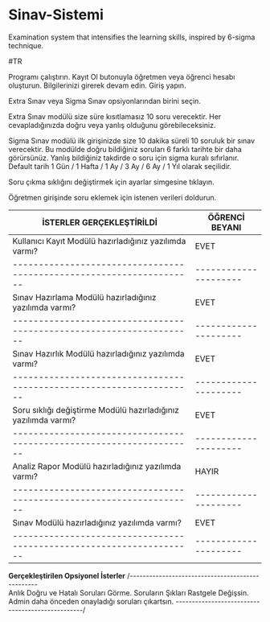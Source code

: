 # Sinav-Sistemi

Examination system that intensifies the learning skills, inspired by 6-sigma technique.

#TR

Programı çalıştırın. Kayıt Ol butonuyla öğretmen veya öğrenci hesabı oluşturun. Bilgilerinizi girerek devam edin. Giriş yapın.

Extra Sınav veya Sigma Sınav opsiyonlarından birini seçin. 

Extra Sınav modülü size süre kısıtlamasız 10 soru verecektir. Her cevapladığınızda doğru veya yanlış olduğunu görebileceksiniz.

Sigma Sınav modülü ilk girişinizde size 10 dakika süreli 10 soruluk bir sınav verecektir.
Bu modülde doğru bildiğiniz soruları 6 farklı tarihte bir daha görürsünüz.
Yanlış bildiğiniz takdirde o soru için sigma kuralı sıfırlanır.
Default tarih 1 Gün / 1 Hafta / 1 Ay / 3 Ay / 6 Ay / 1 Yıl olarak seçilidir.

Soru çıkma sıklığını değiştirmek için ayarlar simgesine tıklayın.

Öğretmen girişinde soru eklemek için istenen verileri doldurun.

**İSTERLER GERÇEKLEŞTİRİLDİ**                                       |  **ÖĞRENCİ BEYANI** |
--------------------------------------------------------------------|---------------------|
Kullanıcı Kayıt Modülü hazırladığınız yazılımda varmı?              |        EVET         |
--------------------------------------------------------------------|---------------------|
Sınav Hazırlama Modülü hazırladığınız yazılımda varmı?              |        EVET         |
--------------------------------------------------------------------|---------------------|
Sınav Hazırlık Modülü hazırladığınız yazılımda varmı?               |        EVET         |
--------------------------------------------------------------------|---------------------|
Soru sıklığı değiştirme Modülü hazırladığınız yazılımda varmı?      |        EVET         |
--------------------------------------------------------------------|---------------------|
Analiz Rapor Modülü hazırladığınız yazılımda varmı?                 |        HAYIR        |
--------------------------------------------------------------------|---------------------|
Sınav Modülü hazırladığınız yazılımda varmı?                        |        EVET         |
--------------------------------------------------------------------|---------------------|

**Gerçekleştirilen Opsiyonel İsterler**
/-------------------------------------------------\
Anlık Doğru ve Hatalı Soruları Görme.
Soruların Şıkları Rastgele Değişsin.
Admin daha önceden onayladığı soruları çıkartsın.
\-------------------------------------------------/

